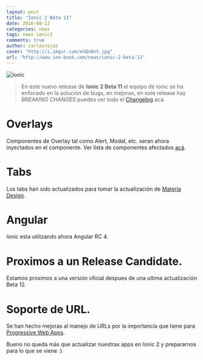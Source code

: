 ```yaml
---
layout: post
title: "Ionic 2 Beta 11"
date: 2016-08-12
categories: news
tags: news ionic2
comments: true
author: carlosrojas
cover: "http://i.imgur.com/eUQv6nt.jpg"
url: "http://www.ion-book.com/news/ionic-2-beta-11"
---
```


<img class="img-responsive" src="http://i.imgur.com/eUQv6nt.jpg" alt="ionic">

> En este nuevo release de **Ionic 2 Beta 11** el equipo de ionic se ha enfocado en la solución de bugs, en mejoras, en este release hay *BREAKING CHANGES* puedes ver todo el [Changelog](https://github.com/driftyco/ionic/blob/master/CHANGELOG.md#200-beta11-2016-08-05) acá.

# Overlays

Componentes de Overlay tal como Alert, Modal, etc. seran ahora inyectados en el componente. Ver lista de componentes afectados [acá](https://github.com/driftyco/ionic/blob/master/CHANGELOG.md#overlays).

# Tabs

Los tabs han sido actualizados para tomar la actualización de [Materia Design](https://material.google.com/components/bottom-navigation.html).

# Angular

Ionic esta utilizando ahora Angular RC 4.

# Proximos a un Release Candidate.

Estamos proximos a una versión oficial despues de una ultima actualización Beta 12.

# Soporte de URL.

Se han hecho mejoras al manejo de URLs por la importancia que tiene para [Progressive Web Apps](http://blog.ionic.io/what-is-a-progressive-web-app/).


Bueno no queda más que actualizar nuestras apps en Ionic 2 y prepararnos para lo que se viene :)